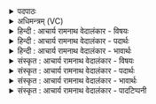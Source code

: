 <details><summary>पदपाठः</summary>

स꣣म्रा꣡जा꣢। स꣣म्। रा꣡जा꣢꣯। या। घृ꣣त꣡यो꣢नी। घृ꣣त꣢। यो꣣नी꣢इति। मि꣣त्रः꣢। मि꣢। त्रः꣣। च। उभा꣢। व꣡रु꣢꣯णः। च꣣। देवा꣢। दे꣣वे꣡षु꣢। प्र꣣शस्ता꣢। प्र꣣। शस्ता꣢। ११४४।
</details>

<details><summary>अधिमन्त्रम् (VC)</summary>

- मित्रावरुणौ
- यजत आत्रेयः
- गायत्री
- षड्जः
</details>

<details><summary>हिन्दी : आचार्य रामनाथ वेदालंकार - विषयः</summary>

अगले मन्त्र में पुनः उसी विषय का कथन है।
</details>

<details><summary>हिन्दी : आचार्य रामनाथ वेदालंकार - पदार्थः</summary>

पदार्थान्वयभाषाः -  (या)जो(सम्राजा)सम्राट् और(घृतयोनी)तेज के घर(मित्रः च वरुणः च)परमात्मा और जीवात्मा(उभा)दोनों(देवा)प्रकाशक और(देवेषु)प्रकाश करनेवाले अग्नि,सूर्य,बिजली आदि के बीच(प्रशस्ता)प्रशस्त हैं,उनके लिए(गायत)गुण-गान करो।[‘गायत’पद पूर्व मन्त्र से यहाँ लाया गया है]॥२॥
</details>

<details><summary>हिन्दी : आचार्य रामनाथ वेदालंकार - भावार्थः</summary>

भावार्थभाषाः -  जैसे परमेश्वर विश्वब्रह्माण्ड का सम्राट् है,वैसे ही जीवात्मा शरीर का सम्राट् है। दोनों के प्रकाश को पाकर मनुष्य को महान् बनना योग्य है ॥२॥
</details>

<details><summary>संस्कृत : आचार्य रामनाथ वेदालंकार - विषयः</summary>

अथ पुनस्तमेव विषयमाह।
</details>

<details><summary>संस्कृत : आचार्य रामनाथ वेदालंकार - पदार्थः</summary>

पदार्थान्वयभाषाः -  (या)यौ(सम्राजा)सम्राजौ, (घृतयोनी)तेजोगृहौ च(मित्रः च वरुणः च)परमात्मा च जीवात्मा च(उभा)उभौ(देवा)देवौ,प्रकाशकौ, (देवेषु)प्रकाशकेषु च अग्निसूर्यविद्युदादिषु मध्ये(प्रशस्ता)प्रशस्तौ स्तः,ताभ्याम्(गायत)गुणगानं कुरुत।[‘गायत’इति पदं पूर्वमन्त्रादानीतम्]॥२॥२
</details>

<details><summary>संस्कृत : आचार्य रामनाथ वेदालंकार - भावार्थः</summary>

भावार्थभाषाः -  यथा परमेश्वरो विश्वब्रह्माण्डस्य सम्राट् तथा जीवात्मा देहस्य सम्राडस्ति। उभयोः प्रकाशं प्राप्य मनुष्यो महान् भवितुमर्हति ॥२॥
</details>

<details><summary>संस्कृत : आचार्य रामनाथ वेदालंकार - पादटिप्पनी</summary>

टिप्पणी:   १. ऋ० ५।६८।२। २. ऋग्भाष्ये दयानन्दर्षिर्मन्त्रमिमं राजपुरुषविषये व्याख्यातवान्।
</details>